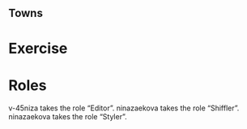 ## Towns
# Exercise 

# Roles
  v-45niza takes the role “Editor”.
  ninazaekova takes the role “Shiffler”.
  ninazaekova takes the role “Styler”.
